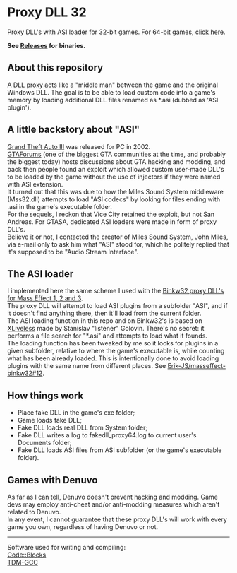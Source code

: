 # Proxy DLL 32

Proxy DLL's with ASI loader for 32-bit games. For 64-bit games, [click here](https://github.com/Erik-JS/proxy-dll-64).

**See [Releases](https://github.com/Erik-JS/proxy-dll-32/releases) for binaries.**

## About this repository

A DLL proxy acts like a "middle man" between the game and the original Windows DLL. The goal is to be able to load custom code into a game's memory by loading additional DLL files renamed as *.asi (dubbed as 'ASI plugin').<br />

## A little backstory about "ASI"

[Grand Theft Auto III](https://en.wikipedia.org/wiki/Grand_Theft_Auto_III) was released for PC in 2002.<br />
[GTAForums](https://gtaforums.com/) (one of the biggest GTA communities at the time, and probably the biggest today) hosts discussions about GTA hacking and modding, and back then people found an exploit which allowed custom user-made DLL's to be loaded by the game without the use of injectors if they were named with ASI extension.<br />
It turned out that this was due to how the Miles Sound System middleware (Mss32.dll) attempts to load "ASI codecs" by looking for files ending with .asi in the game's executable folder.<br />
For the sequels, I reckon that Vice City retained the exploit, but not San Andreas. For GTASA, dedicated ASI loaders were made in form of proxy DLL's.<br />
Believe it or not, I contacted the creator of Miles Sound System, John Miles, via e-mail only to ask him what "ASI" stood for, which he politely replied that it's supposed to be "Audio Stream Interface".

## The ASI loader

I implemented here the same scheme I used with the [Binkw32 proxy DLL's for Mass Effect 1, 2 and 3](https://github.com/Erik-JS/masseffect-binkw32).<br />
The proxy DLL will attempt to load ASI plugins from a subfolder "ASI", and if it doesn't find anything there, then it'll load from the current folder.<br />
The ASI loading function in this repo and on Binkw32's is based on [XLiveless](https://gtaforums.com/topic/388658-relgtaiv-xliveless/) made by Stanislav "listener" Golovin. There's no secret: it performs a file search for "*.asi" and attempts to load what it founds.<br />
The loading function has been tweaked by me so it looks for plugins in a given subfolder, relative to where the game's executable is, while counting what has been already loaded. This is intentionally done to avoid loading plugins with the same name from different places. See [Erik-JS/masseffect-binkw32#12](https://github.com/Erik-JS/masseffect-binkw32/issues/12).

## How things work

* Place fake DLL in the game's exe folder;
* Game loads fake DLL;
* Fake DLL loads real DLL from System folder;
* Fake DLL writes a log to fakedll_proxy64.log to current user's Documents folder;
* Fake DLL loads ASI files from ASI subfolder (or the game's executable folder).

## Games with Denuvo

As far as I can tell, Denuvo doesn't prevent hacking and modding. Game devs may employ anti-cheat and/or anti-modding measures which aren't related to Denuvo.<br />
In any event, I cannot guarantee that these proxy DLL's will work with every game you own, regardless of having Denuvo or not.

-----------------------------------------------------------

Software used for writing and compiling:<br />
[Code::Blocks](http://www.codeblocks.org/)<br />
[TDM-GCC](https://jmeubank.github.io/tdm-gcc/)